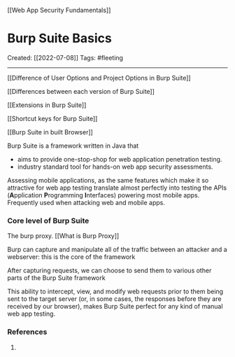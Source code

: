 [[Web App Security Fundamentals]]

# Burp Suite Basics
Created:  [[2022-07-08]]
Tags: #fleeting 

---
[[Difference of User Options and Project Options in Burp Suite]]


[[Differences between each version of Burp Suite]]


[[Extensions in Burp Suite]]


[[Shortcut keys for Burp Suite]]


[[Burp Suite in built Browser]]



Burp Suite is a framework written in Java that 
- aims to provide one-stop-shop for web application penetration testing.
- industry standard tool for hands-on web app security assessments.

Assessing mobile applications, as the same features which make it so attractive for web app testing translate almost perfectly into testing the APIs (**A**pplication **P**rogramming **I**nterfaces) powering most mobile apps.
Frequently used when attacking web and mobile apps.

### Core level of Burp Suite
The burp proxy.
[[What is Burp Proxy]]

Burp can capture and manipulate all of the traffic between an attacker and a webserver: this is the core of the framework

After capturing requests, we can choose to send them to various other parts of the Burp Suite framework

This ability to intercept, view, and modify web requests prior to them being sent to the target server (or, in some cases, the responses before they are received by our browser), makes Burp Suite perfect for any kind of manual web app testing.

  












### References
1. 